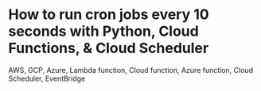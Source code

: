 # How to run cron jobs every 10 seconds with Python, Cloud Functions, & Cloud Scheduler
AWS, GCP, Azure, Lambda function, Cloud function, Azure function, Cloud Scheduler, EventBridge


